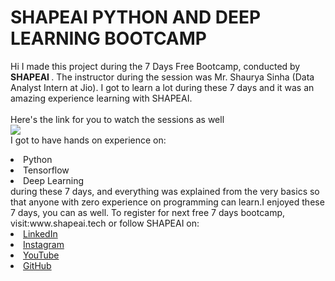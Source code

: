 # SHAPEAI PYTHON AND DEEP LEARNING BOOTCAMP
Hi I made this project during the 7 Days Free Bootcamp, conducted by <b> SHAPEAI </b>.
The instructor during the session was Mr. Shaurya Sinha (Data Analyst Intern at Jio). I got to learn a lot during these 7 days and it was an amazing experience learning with SHAPEAI.
<br><br>Here's the link for you to watch the sessions as well<br>
<a href="https://www.youtube.com/playlist?list=PL7zl8TDRnbune5TnrfBgFbxT87E98cfo9"> <img src="https://github.com/ShapeAI/PYTHON-AND-DATA-ANALYTICS/blob/main/Python_and_deep_learning.png"> </a>
<br>I got to have hands on experience on:
<li>Python
<li>Tensorflow
<li>Deep Learning
<br>during these 7 days, and everything was explained from the very basics so that anyone with zero experience on programming can learn.I enjoyed these 7 days, you can as well. To register for next free 7 days bootcamp, visit:www.shapeai.tech or follow SHAPEAI on:
<li><a href="https://in.linkedin.com/company/shapeai">LinkedIn</a>
<li><a href="https://www.instagram.com/shape.ai/?hl=en">Instagram</a>
<li><a href="https://www.youtube.com/channel/UCTUvDLTW9meuDXWcbmISPdA">YouTube</a>
<li><a href="https://github.com/shapeai">GitHub</a>
